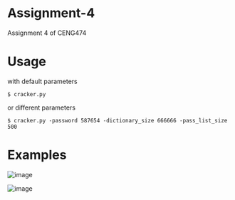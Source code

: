 # Assignment-4
Assignment 4 of CENG474

# Usage

with default parameters

```
$ cracker.py
```

or different parameters

```
$ cracker.py -password 587654 -dictionary_size 666666 -pass_list_size 500
```

# Examples

![image](https://user-images.githubusercontent.com/31420008/117224208-028a5380-ae18-11eb-82c7-5a663f22b278.png)

![image](https://user-images.githubusercontent.com/31420008/117224509-c73c5480-ae18-11eb-98cf-b5d450a3d658.png)

